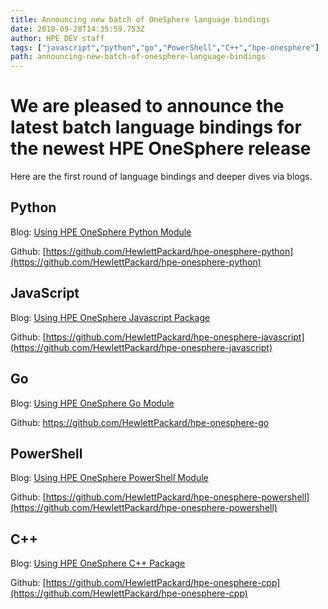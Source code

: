 ```yaml
---
title: Announcing new batch of OneSphere language bindings
date: 2018-09-28T14:35:59.753Z
author: HPE DEV staff 
tags: ["javascript","python","go","PowerShell","C++","hpe-onesphere"]
path: announcing-new-batch-of-onesphere-language-bindings
---
```

# We are pleased to announce the latest batch language bindings for the newest HPE OneSphere release

Here are the first round of language bindings and deeper dives via blogs.

## Python 

Blog: [Using HPE OneSphere Python Module](https://developer.hpe.com/blog/using-hpe-onesphere-python-module) 

Github:  [https://github.com/HewlettPackard/hpe-onesphere-python](https://github.com/HewlettPackard/hpe-onesphere-python)  

## JavaScript  

Blog: [Using HPE OneSphere Javascript Package](https://developer.hpe.com/blog/using-hpe-onesphere-javascript-package)  

Github: [https://github.com/HewlettPackard/hpe-onesphere-javascript](https://github.com/HewlettPackard/hpe-onesphere-javascript)  


## Go  

Blog: [Using HPE OneSphere Go Module](https://developer.hpe.com/blog/using-hpe-onesphere-go-module)  

Github: https://github.com/HewlettPackard/hpe-onesphere-go  

## PowerShell  

Blog: [Using HPE OneSphere PowerShell Module](https://developer.hpe.com/blog/using-hpe-onesphere-powershell-module)  

Github: [https://github.com/HewlettPackard/hpe-onesphere-powershell](https://github.com/HewlettPackard/hpe-onesphere-powershell)  

## C++  

Blog: [Using HPE OneSphere C++ Package](https://developer.hpe.com/blog/using-hpe-onesphere-c-package) 

Github: [https://github.com/HewlettPackard/hpe-onesphere-cpp](https://github.com/HewlettPackard/hpe-onesphere-cpp)
